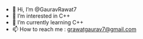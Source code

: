 - 👋 Hi, I’m @GauravRawat7
- 👀 I’m interested in C++
- 🌱 I’m currently learning C++
- 📫 How to reach me : grawatgaurav7@gmail.com

<!---
GauravRawat7/GauravRawat7 is a ✨ special ✨ repository because its `README.md` (this file) appears on your GitHub profile.
You can click the Preview link to take a look at your changes.
--->
